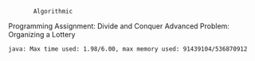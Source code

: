            Algorithmic 
Programming Assignment: Divide and Conquer
Advanced Problem: Organizing a Lottery

    java: Max time used: 1.98/6.00, max memory used: 91439104/536870912


